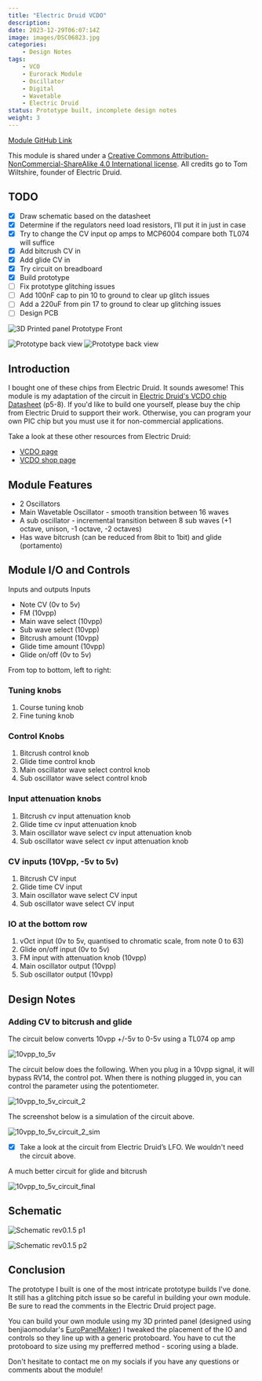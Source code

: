 ```yaml
---
title: "Electric Druid VCDO"
description: 
date: 2023-12-29T06:07:14Z
image: images/DSC06823.jpg
categories:
    - Design Notes
tags:
    - VCO
    - Eurorack Module
    - Oscillator
    - Digital
    - Wavetable
    - Electric Druid
status: Prototype built, incomplete design notes
weight: 3
---
```

[Module GitHub Link](https://github.com/DIYSynthMNL/Eurorack-Electric-Druid-VCDO1)

This module is shared under a [Creative Commons Attribution-NonCommercial-ShareAlike 4.0 International license](https://creativecommons.org/licenses/by-nc-sa/4.0/). All credits go to Tom Wiltshire, founder of Electric Druid.

## TODO

- [x] Draw schematic based on the datasheet
- [x] Determine if the regulators need load resistors, I’ll put it in just in case
- [x] Try to change the CV input op amps to MCP6004 compare both TL074 will suffice
- [x] Add bitcrush CV in
- [x] Add glide CV in
- [x] Try circuit on breadboard
- [x] Build prototype
- [ ] Fix prototype glitching issues
- [ ] Add 100nF cap to pin 10 to ground to clear up glitch issues
- [ ] Add a 220uF from pin 17 to ground to clear up glitching issues
- [ ] Design PCB

![3D Printed panel Prototype Front](images/DSC06834.jpg)

![Prototype back view](images/DSC06827.jpg)
![Prototype back view](images/DSC06828.jpg)

## Introduction

I bought one of these chips from Electric Druid. It sounds awesome! This module is my adaptation of the circuit in [Electric Druid's VCDO chip Datasheet](https://electricdruid.net/wp-content/uploads/2015/07/VCDO-Datasheet.pdf) (p5-8). If you'd like to build one yourself, please buy the chip from Electric Druid to support their work. Otherwise, you can program your own PIC chip but you must use it for non-commercial applications.

Take a look at these other resources from Electric Druid:

- [VCDO page](https://electricdruid.net/voltage-controlled-digital-oscillator-vcdo1/)
- [VCDO shop page](https://electricdruid.net/product/vcdo-wavetable-oscillator/)

## Module Features

- 2 Oscillators
- Main Wavetable Oscillator - smooth transition between 16 waves
- A sub oscillator - incremental transition between 8 sub waves (+1 octave, unison, -1 octave, -2 octaves)
- Has wave bitcrush (can be reduced from 8bit to 1bit) and glide (portamento)

## Module I/O and Controls

Inputs and outputs
Inputs

- Note CV (0v to 5v)
- FM (10vpp)
- Main wave select (10vpp)
- Sub wave select (10vpp)
- Bitcrush amount (10vpp)
- Glide time amount (10vpp)
- Glide on/off (0v to 5v)

From top to bottom, left to right:

### Tuning knobs

1. Course tuning knob
2. Fine tuning knob

### Control Knobs

1. Bitcrush control knob
2. Glide time control knob
3. Main oscillator wave select control knob
4. Sub oscillator wave select control knob

### Input attenuation knobs

1. Bitcrush cv input attenuation knob
2. Glide time cv input attenuation knob
3. Main oscillator wave select cv input attenuation knob
4. Sub oscillator wave select cv input attenuation knob

### CV inputs (10Vpp, -5v to 5v)

1. Bitcrush CV input
2. Glide time CV input
3. Main oscillator wave select CV input
4. Sub oscillator wave select CV input

### IO at the bottom row

1. vOct input (0v to 5v, quantised to chromatic scale, from note 0 to 63)
2. Glide on/off input (0v to 5v)
3. FM input with attenuation knob (10vpp)
4. Main oscillator output (10vpp)
5. Sub oscillator output (10vpp)

## Design Notes

### Adding CV to bitcrush and glide

The circuit below converts 10vpp +/-5v to 0-5v using a TL074 op amp

![10vpp_to_5v](10vpp_to_5v.png)

The circuit below does the following. When you plug in a 10vpp signal, it will bypass RV14, the control pot. When there is nothing plugged in, you can control the parameter using the potentiometer.

![10vpp_to_5v_circuit_2](10vpp_to_5v_circuit_2.png)
  
The screenshot below is a simulation of the circuit above.

![10vpp_to_5v_circuit_2_sim](10vpp_to_5v_circuit_2_sim.png)
  
- [x] Take a look at the circuit from Electric Druid’s LFO. We wouldn't need the circuit above.
  
A much better circuit for glide and bitcrush

![10vpp_to_5v_circuit_final](10vpp_to_5v_circuit_final.png)

## Schematic

![Schematic rev0.1.5 p1](images/0.1.5_schem_1.jpg)

![Schematic rev0.1.5 p2](images/0.1.5_schem_2.jpg)

## Conclusion

The prototype I built is one of the most intricate prototype builds I've done. It still has a glitching pitch issue so be careful in building your own module. Be sure to read the comments in the Electric Druid project page.

You can build your own module using my 3D printed panel (designed using benjiaomodular's [EuroPanelMaker](https://github.com/benjiaomodular/EuroPanelMaker)) I tweaked the placement of the IO and controls so they line up with a generic protoboard. You have to cut the protoboard to size using my prefferred method - scoring using a blade.

Don't hesitate to contact me on my socials if you have any questions or comments about the module!
